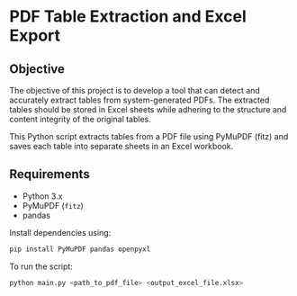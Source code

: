 # PDF Table Extraction and Excel Export

## Objective

The objective of this project is to develop a tool that can detect and accurately extract tables from system-generated PDFs. The extracted tables should be stored in Excel sheets while adhering to the structure and content integrity of the original tables.

This Python script extracts tables from a PDF file using PyMuPDF (fitz) and saves each table into separate sheets in an Excel workbook.

## Requirements
- Python 3.x
- PyMuPDF (`fitz`)
- pandas

Install dependencies using:
```bash
pip install PyMuPDF pandas openpyxl
```
To run the script:
```bash
python main.py <path_to_pdf_file> <output_excel_file.xlsx>
